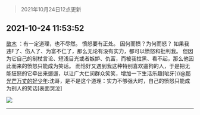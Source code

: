 > 2021年10月24日12点更新
<link rel="stylesheet" href="https://cdn.jsdelivr.net/gh/taotie6/sampleJSON@main/css/photo_show.css">
<meta name="referrer" content="no-referrer" />


 ## 2021-10-24 11:53:52 

 [㪚木](https://www.coolapk.com/feed/30912081?shareKey=MWEwOTA2NWU3Mjk5NjE3NGRhNDI~) ：有一定道理，也不尽然。
愤怒要有正处。
因何而愤？为何而怒？
如果我违F了、伤人了、为富不仁了，那么无论有没有实力，都可以愤怒和批判我。
但因为它自己的制杖言论、短浅目光或者嫉妒、仇富，而被我拉黑、看不起，那么他因此而来的愤怒只能成为笑话。
而恰好又遇到我这种特别喜欢遛狗的人<!--break-->，于是把无能狂怒的它牵出来遛遛，以让广大仁闵群众笑笑，增加一下生活乐趣[呲牙]//<a class="feed-link-uname" href="/u/那光芒万丈的好少年">@那光芒万丈的好少年</a>:沈哥，是不是这个道理：实力不够强大时，自己的愤怒只能成为别人的笑话[表面哭泣] 

<div class="album">
<img class="img-item" src="http://image.coolapk.com/feed/2019/0507/23/1081091_4586_1095@230x167.gif" />
</div>

 ------- 

